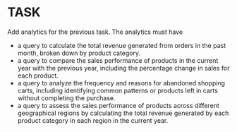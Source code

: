 # TASK

Add analytics for the previous task. The analytics must have 
- a query to calculate the total revenue generated from orders in the past month, broken down by product category.
- a query to compare the sales performance of products in the current year with the previous year, including the percentage change in sales for each product.
- a query to analyze the frequency and reasons for abandoned shopping carts, including identifying common patterns or products left in carts without completing the purchase.
- a query to assess the sales performance of products across different geographical regions by calculating the total revenue generated by each product category in each region in the current year.

